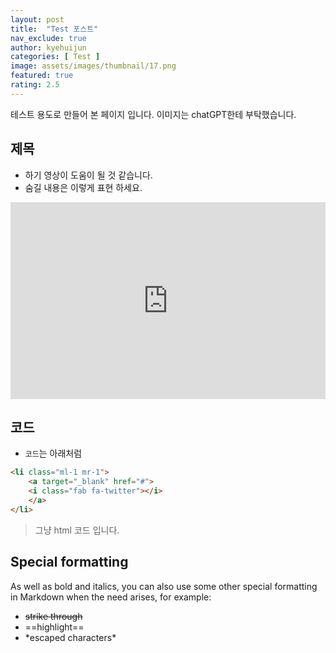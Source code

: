 ```yaml
---
layout: post
title:  "Test 포스트"
nav_exclude: true
author: kyehuijun
categories: [ Test ]
image: assets/images/thumbnail/17.png
featured: true
rating: 2.5
---
```

테스트 용도로 만들어 본 페이지 입니다.
이미지는 chatGPT한테 부탁했습니다.


## 제목
- 하기 영상이 도움이 될 것 같습니다.
- <span class="spoiler">숨길 내용은 이렇게 표현 하세요.</span>


<p><iframe style="width:100%;" height="315" src="https://www.youtube.com/embed/S3FVcdZcZnA?si=dJGDxn_ztmE6Ihwg" frameborder="0" allowfullscreen></iframe></p>

## 코드
- `코드`는 아래처럼

```html
<li class="ml-1 mr-1">
    <a target="_blank" href="#">
    <i class="fab fa-twitter"></i>
    </a>
</li>
```
> 그냥 html 코드 입니다.

## Special formatting

As well as bold and italics, you can also use some other special formatting in Markdown when the need arises, for example:

+ ~~strike through~~
+ ==highlight==
+ \*escaped characters\*
